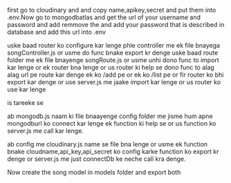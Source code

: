 first go to cloudinary and and copy name,apikey,secret and put them into .env.Now go to mongodbatlas and get the url of your username and password and add remmove the <password> and add your password that is described in database and add this url into .env

uske baad router ko configure kar lenge phle controller me ek file bnayega songController.js or usme do func bnake export kr denge uske baad route folder me ek file bnayenge songRoute.js or usme unhi dono func to import kar lenge or ek router bna lenge or us router ki help se dono func to alag alag url pe route kar denge ek ko /add pe or ek ko /list pe or fir router ko bhi export kar denge or use server.js me jaake import kar lenge or us router ko use kar lenge 
<!-- app.use('/api/song',songRouter) --> is tareeke se 

ab mongodb.js naam ki file bnaayenge config folder me jisme hum apne mongodburl ko connect kar lenge ek function ki help se or us function ko server.js me call kar lenge.

ab config me cloudinary.js name se file bna lenge or usme ek function bnake cloudname,api_key,api_secret ko config karke function ko export kr denge or server.js me just connectDb ke neche call kra denge.

Now create the song model in models folder and export both